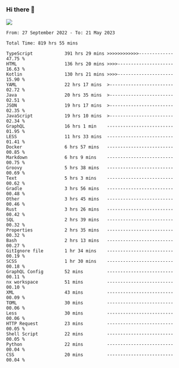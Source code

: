 ### Hi there 👋

<!--<a href="https://github.com/search?o=desc&q=author%3Abushiyi&s=committer-date&type=Commits">-->
<!--    <img align="center" height = "178" src="https://github-readme-stats.vercel.app/api?username=bushiyi&count_private=true&show_icons=true&theme=noctis_minimus&hide=contribs&include_all_commits=true" />-->
<!--</a>-->
<!--<a href="https://github.com/bushiyi?tab=repositories">-->
<!--    <img align="center" height = "178" src="https://github-readme-stats.vercel.app/api/top-langs/?username=bushiyi&count_private=true&theme=noctis_minimus" />-->
<!--</a>-->
 
<!-- [![Ashutosh's github activity graph](https://activity-graph.herokuapp.com/graph?username=bushiyi&theme=react&bg_color=1B2932&point=698B69&line=698B69)](https://github.com/ashutosh00710/github-readme-activity-graph)
 -->


![](https://raw.githubusercontent.com/bushiyi/bushiyi/master/assets/github-contribution-grid-snake.svg)

<!--START_SECTION:waka-->

```text
From: 27 September 2022 - To: 21 May 2023

Total Time: 819 hrs 55 mins

TypeScript            391 hrs 29 mins >>>>>>>>>>>>-------------   47.75 %
HTML                  136 hrs 20 mins >>>>---------------------   16.63 %
Kotlin                130 hrs 21 mins >>>>---------------------   15.90 %
YAML                  22 hrs 17 mins  >------------------------   02.72 %
Java                  20 hrs 35 mins  >------------------------   02.51 %
JSON                  19 hrs 17 mins  >------------------------   02.35 %
JavaScript            19 hrs 10 mins  >------------------------   02.34 %
GraphQL               16 hrs 1 min    -------------------------   01.95 %
LESS                  11 hrs 33 mins  -------------------------   01.41 %
Docker                6 hrs 57 mins   -------------------------   00.85 %
Markdown              6 hrs 9 mins    -------------------------   00.75 %
Groovy                5 hrs 38 mins   -------------------------   00.69 %
Text                  5 hrs 3 mins    -------------------------   00.62 %
Gradle                3 hrs 56 mins   -------------------------   00.48 %
Other                 3 hrs 45 mins   -------------------------   00.46 %
Rust                  3 hrs 26 mins   -------------------------   00.42 %
SQL                   2 hrs 39 mins   -------------------------   00.32 %
Properties            2 hrs 35 mins   -------------------------   00.32 %
Bash                  2 hrs 13 mins   -------------------------   00.27 %
GitIgnore file        1 hr 34 mins    -------------------------   00.19 %
SCSS                  1 hr 30 mins    -------------------------   00.18 %
GraphQL Config        52 mins         -------------------------   00.11 %
nx workspace          51 mins         -------------------------   00.10 %
XML                   43 mins         -------------------------   00.09 %
TOML                  30 mins         -------------------------   00.06 %
Less                  30 mins         -------------------------   00.06 %
HTTP Request          23 mins         -------------------------   00.05 %
Shell Script          22 mins         -------------------------   00.05 %
Python                22 mins         -------------------------   00.04 %
CSS                   20 mins         -------------------------   00.04 %
```

<!--END_SECTION:waka-->

